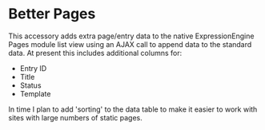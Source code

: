 Better Pages
=========================

This accessory adds extra page/entry data to the native ExpressionEngine Pages module list view using an AJAX call to append data to the standard data. At present this includes additional columns for:

* Entry ID
* Title
* Status
* Template 

In time I plan to add 'sorting' to the data table to make it easier to work with sites with large numbers of static pages.
